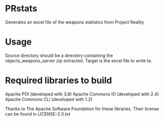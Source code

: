 PRstats
=======

Generates an excel file of the weapons statistics from Project Reality

Usage
=======
Source directory should be a directory containing the objects_weapons_server zip extracted.
Target is the excel file to write to.


Required libraries to build
=======
Apache POI (developed with 3.8)
Apache Commons IO (developed with 2.4)
Apache Commons CLI (developed with 1.2)

Thanks to The Apache Software Foundation for these libraries. Their license can be found in LICENSE-2.0.txt
